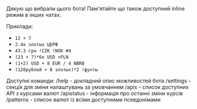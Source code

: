Дякую що вибрали цього бота!
Пам'ятайте що також доступний inline режим в інших чатах.

Приклади:
- `12 + 7`
- `2.4к злотых ЦБРФ`
- `43.3 грн !CZK !NOK #4`
- `(23 + 7)*6к USD +PLN`
- `(1+2) USD + 8 EUR / 4 NBRB`
- `(120рублей + 8 злотых)*2 !фунты`

Доступні команди: 
/help - докладний опис можливостей бота
/settings - секція для зміни налаштувань за умовчанням 
/apis - список доступних API з курсами валют 
/apistatus - інформація про останні зміни курсів 
/patterns - список валют із всіми доступними псевдонімами
